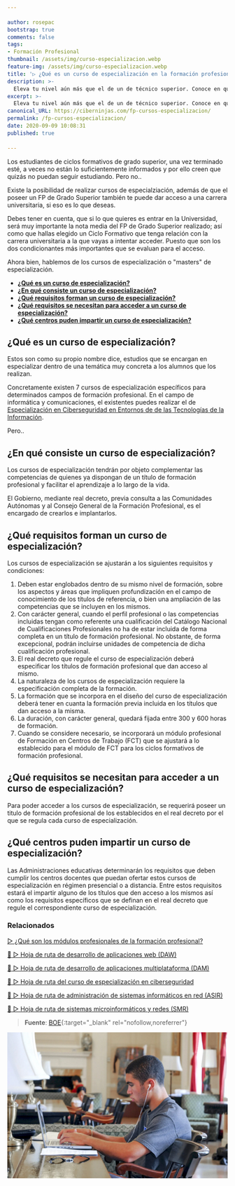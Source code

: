 ```yaml
---

author: rosepac
bootstrap: true
comments: false
tags:
- Formación Profesional
thumbnail: /assets/img/curso-especializacion.webp
feature-img: /assets/img/curso-especializacion.webp
title: '▷ ¿Qué es un curso de especialización en la formación profesional?'
description: >-
  Eleva tu nivel aún más que el de un de técnico superior. Conoce en que consiste la formación especializada, como formación adicional a los ciclos formativos de grado superior.
excerpt: >-
  Eleva tu nivel aún más que el de un de técnico superior. Conoce en que consiste la formación especializada, como formación adicional a los ciclos formativos de grado superior.
canonical_URL: https://ciberninjas.com/fp-cursos-especializacion/
permalink: /fp-cursos-especializacion/
date: 2020-09-09 10:08:31
published: true

---
```


Los estudiantes de ciclos formativos de grado superior, una vez terminado esté, a veces no están lo suficientemente informados y por ello creen que quizás no puedan seguir estudiando. Pero no..

Existe la posibilidad de realizar cursos de especialziación, además de que el poseer un FP de Grado Superior también te puede dar acceso a una carrera universitaria, si eso es lo que deseas.

Debes tener en cuenta, que si lo que quieres es entrar en la Universidad, será muy importante la nota media del FP de Grado Superior realizado; así como que hallas elegido un Ciclo Formativo que tenga relación con la carrera universitaria a la que vayas a intentar acceder. Puesto que son los dos condicionantes más importantes que se evaluan para el acceso.

Ahora bien, hablemos de los cursos de especialización o "masters" de especialización.

- [**¿Qué es un curso de especialización?**](#qué-es-un-curso-de-especialización)
- [**¿En qué consiste un curso de especialización?**](#en-qué-consiste-un-curso-de-especialización)
- [**¿Qué requisitos forman un curso de especialización?**](#qué-requisitos-forman-un-curso-de-especialización)
- [**¿Qué requisitos se necesitan para acceder a un curso de especialización?**](#qué-requisitos-se-necesitan-para-acceder-a-un-curso-de-especialización)
- [**¿Qué centros puden impartir un curso de especialización?**](#qué-centros-puden-impartir-un-curso-de-especialización)

## **¿Qué es un curso de especialización?**

Estos son como su propio nombre dice, estudios que se encargan en especializar dentro de una temática muy concreta a los alumnos que los realizan.

Concretamente existen 7 cursos de especialización específicos para determinados campos de formación profesional. En el campo de informática y comunicaciones, el existentes puedes realizar el de [Especialización en Ciberseguridad en Entornos de de las Tecnologías de la Información](/recursos-fp-ciberseguridad/).

Pero..

## **¿En qué consiste un curso de especialización?**

Los cursos de especialización tendrán por objeto complementar las competencias de quienes ya dispongan de un título de formación profesional y facilitar el aprendizaje a lo largo de la vida.

El Gobierno, mediante real decreto, previa consulta a las Comunidades Autónomas y al Consejo General de la Formación Profesional, es el encargado de crearlos e implantarlos.

## **¿Qué requisitos forman un curso de especialización?**

Los cursos de especialización se ajustarán a los siguientes requisitos y
condiciones:

1. Deben estar englobados dentro de su mismo nivel de formación, sobre los aspectos y áreas que
impliquen profundización en el campo de conocimiento de los títulos de referencia, o bien
una ampliación de las competencias que se incluyen en los mismos.
2. Con carácter general, cuando el perfil profesional o las competencias incluidas tengan como referente una cualificación del Catálogo Nacional de Cualificaciones Profesionales no ha de estar incluida de forma completa en un título de formación profesional. No obstante, de forma excepcional, podrán incluirse unidades de competencia de dicha cualificación profesional.
3. El real decreto que regule el curso de especialización deberá especificar los títulos de formación profesional que dan acceso al mismo.
4. La naturaleza de los cursos de especialización requiere la especificación completa de la formación.
5. La formación que se incorpora en el diseño del curso de especialización deberá tener en cuanta la formación previa incluida en los títulos que dan acceso a la misma.
6. La duración, con carácter general, quedará fijada entre 300 y 600 horas de formación.
7. Cuando se considere necesario, se incorporará un módulo profesional de Formación en Centros de Trabajo (FCT) que se ajustará a lo establecido para el módulo de FCT para los ciclos formativos de formación profesional.

## **¿Qué requisitos se necesitan para acceder a un curso de especialización?**

Para poder acceder a los cursos de especialización, se requerirá poseer un titulo de formación profesional de los establecidos en el real decreto por el que se regula cada curso de especialización.

## **¿Qué centros puden impartir un curso de especialización?**

Las Administraciones educativas determinarán los requisitos que deben cumplir los centros docentes que puedan ofertar estos cursos de especialización en régimen presencial o a distancia. Entre estos requisitos estará el impartir alguno de los títulos que den acceso a los mismos así como los requisitos específicos que se definan en el real decreto que regule el correspondiente curso de especialización.

### **Relacionados** <!-- omit in toc -->

[▷ ¿Qué son los módulos profesionales de la formación profesional?](/fp-modulos-formacion-profesional/)

[🥇 ▷ Hoja de ruta de desarrollo de aplicaciones web (DAW)](/recursos-daw/)

[🥇 ▷ Hoja de ruta de desarrollo de aplicaciones multiplataforma (DAM)](/recursos-dam/)

[🥇 ▷ Hoja de ruta del curso de especialización en ciberseguridad](/recursos-fp-ciberseguridad/)

[🥇 ▷ Hoja de ruta de administración de sistemas informáticos en red (ASIR)](/recursos-asir/)

[🥇 ▷ Hoja de ruta de sistemas microinformáticos y redes (SMR)](/recursos-smr/)

> **Fuente**: [BOE](http://todofp.es/dam/jcr:d51896d1-da4b-4647-bbd2-7f38c805c117/ordenacion-fp-pdf.pdf){:target="_blank" rel="nofollow,noreferrer"}

![¿Qué es un curso de especialización en la formación profesional?](/assets/img/curso-especializacion.webp "¿Qué es un curso de especialización en la formación profesional?")
